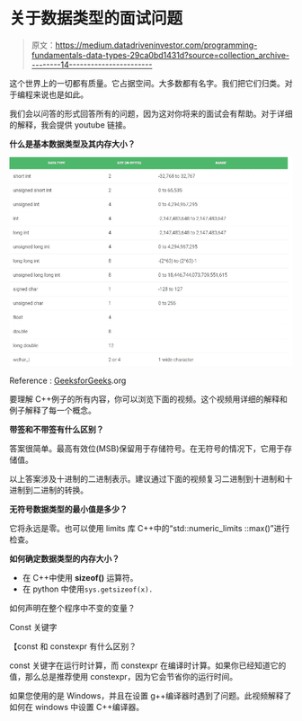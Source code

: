 # 关于数据类型的面试问题

> 原文：<https://medium.datadriveninvestor.com/programming-fundamentals-data-types-29ca0bd1431d?source=collection_archive---------14----------------------->

这个世界上的一切都有质量。它占据空间。大多数都有名字。我们把它们归类。对于编程来说也是如此。

我们会以问答的形式回答所有的问题，因为这对你将来的面试会有帮助。对于详细的解释，我会提供 youtube 链接。

**什么是基本数据类型及其内存大小？**

![](img/f0e81147007bd1c6230542030e250573.png)

Reference : [GeeksforGeeks](https://www.geeksforgeeks.org/).org

要理解 C++例子的所有内容，你可以浏览下面的视频。这个视频用详细的解释和例子解释了每一个概念。

**带签和不带签有什么区别？**

答案很简单。最高有效位(MSB)保留用于存储符号。在无符号的情况下，它用于存储值。

以上答案涉及十进制的二进制表示。建议通过下面的视频复习二进制到十进制和十进制到二进制的转换。

**无符号数据类型的最小值是多少？**

它将永远是零。也可以使用 limits 库 C++中的“std::numeric_limits <unsigned short="">::max()”进行检查。</unsigned>

**如何确定数据类型的内存大小？**

*   在 C++中使用 **sizeof()** 运算符。
*   在 python 中使用`sys.getsizeof(x).`

如何声明在整个程序中不变的变量？

Const 关键字

【const 和 constexpr 有什么区别？

const 关键字在运行时计算，而 constexpr 在编译时计算。如果你已经知道它的值，那么总是推荐使用 constexpr，因为它会节省你的运行时间。

如果您使用的是 Windows，并且在设置 g++编译器时遇到了问题。此视频解释了如何在 windows 中设置 C++编译器。